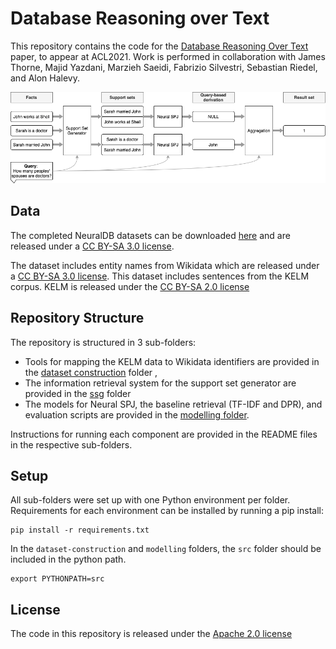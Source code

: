 # Database Reasoning over Text

This repository contains the code for the [Database Reasoning Over Text](https://arxiv.org/pdf/2106.01074.pdf) paper, 
to appear at ACL2021. Work is performed in collaboration with James Thorne, Majid Yazdani, Marzieh Saeidi, Fabrizio Silvestri, Sebastian Riedel, and Alon Halevy.


![Overview Image](overview.png)


## Data
The completed NeuralDB datasets can be downloaded [here](https://dl.fbaipublicfiles.com/neuraldb/fb-data-WikiNLDB.zip) and are released under a [CC BY-SA 3.0 license](https://creativecommons.org/licenses/by-sa/2.0/). 

The dataset includes entity names from Wikidata which are released under a [CC BY-SA 3.0 license](https://creativecommons.org/licenses/by-sa/3.0/).
This dataset includes sentences from the KELM corpus. KELM is released under the [CC BY-SA 2.0 license](https://creativecommons.org/licenses/by-sa/2.0/)


## Repository Structure
The repository is structured in 3 sub-folders:

* Tools for mapping the KELM data to Wikidata identifiers are provided in the [dataset construction](dataset-construction/) folder ,
* The information retrieval system for the support set generator are provided in the [ssg](ssg/) folder
* The models for Neural SPJ, the baseline retrieval (TF-IDF and DPR), and evaluation scripts are provided in the [modelling folder](modelling/).

Instructions for running each component are provided in the README files in the respective sub-folders.

## Setup

All sub-folders were set up with one Python environment per folder. Requirements for each environment can be installed by
running a pip install:

```
pip install -r requirements.txt
```

In the `dataset-construction` and `modelling` folders, the `src` folder should be included in the python path.

```
export PYTHONPATH=src
```

## License

The code in this repository is released under the [Apache 2.0 license](LICENSE)
